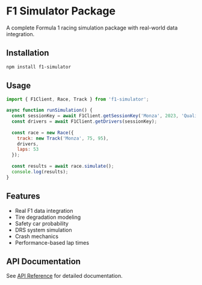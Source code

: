 # F1 Simulator Package

A complete Formula 1 racing simulation package with real-world data integration.

## Installation
```bash
npm install f1-simulator
```

## Usage
```javascript
import { F1Client, Race, Track } from 'f1-simulator';

async function runSimulation() {
  const sessionKey = await F1Client.getSessionKey('Monza', 2023, 'Qualifying');
  const drivers = await F1Client.getDrivers(sessionKey);
  
  const race = new Race({
    track: new Track('Monza', 75, 95),
    drivers,
    laps: 53
  });
  
  const results = await race.simulate();
  console.log(results);
}
```

## Features
- Real F1 data integration
- Tire degradation modeling
- Safety car probability
- DRS system simulation
- Crash mechanics
- Performance-based lap times

## API Documentation
See [API Reference](docs/API.md) for detailed documentation.